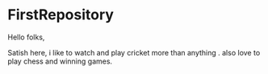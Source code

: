 # FirstRepository
Hello folks,

Satish here, i like to watch and play cricket more than anything . also love to play chess and winning games.
